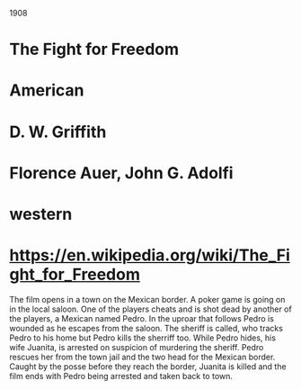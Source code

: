 1908
# The Fight for Freedom
# American
# D. W. Griffith
# Florence Auer, John G. Adolfi
# western
# https://en.wikipedia.org/wiki/The_Fight_for_Freedom
The film opens in a town on the Mexican border. A poker game is going on in the local saloon. One of the players cheats and is shot dead by another of the players, a Mexican named Pedro. In the uproar that follows Pedro is wounded as he escapes from the saloon. The sheriff is called, who tracks Pedro to his home but Pedro kills the sherriff too. While Pedro hides, his wife Juanita, is arrested on suspicion of murdering the sheriff. Pedro rescues her from the town jail and the two head for the Mexican border. Caught by the posse before they reach the border, Juanita is killed and the film ends with Pedro being arrested and taken back to town.